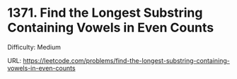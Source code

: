 # 1371. Find the Longest Substring Containing Vowels in Even Counts

Difficulty: Medium

URL: https://leetcode.com/problems/find-the-longest-substring-containing-vowels-in-even-counts

